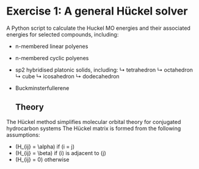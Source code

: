 # Exercise 1: A general Hückel solver
A Python script to calculate the Huckel MO energies and their associated energies for selected compounds, including:
- n-membered linear polyenes
- n-membered cyclic polyenes
- sp2 hybridised platonic solids, including:
↳ tetrahedron
↳ octahedron
↳ cube
↳ icosahedron
↳ dodecahedron
- Buckminsterfullerene

  ## Theory
The Hückel method simplifies molecular orbital theory for conjugated hydrocarbon systems
The Hückel matrix is formed from the following assumptions:

- \(H_{ij} = \alpha\) if \(i = j\)
- \(H_{ij} = \beta\) if \(i\) is adjacent to \(j\)
- \(H_{ij} = 0\) otherwise
